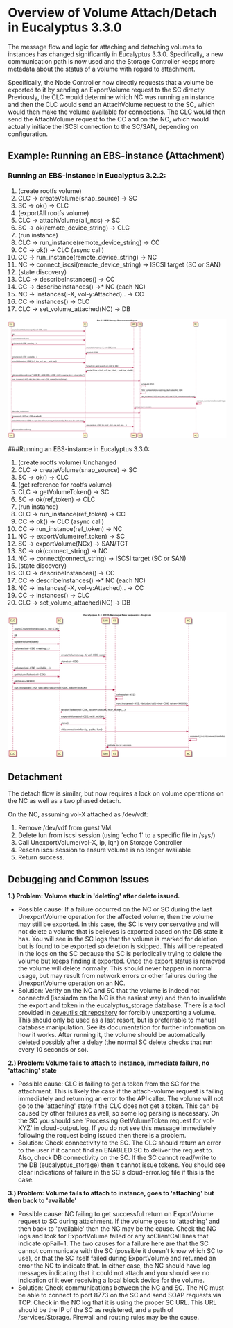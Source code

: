 # Overview of Volume Attach/Detach in Eucalyptus 3.3.0

The message flow and logic for attaching and detaching volumes to instances has changed significantly in Eucalyptus 3.3.0. Specifically, a new communication path is now used and the Storage Controller keeps more metadata about the status of a volume with regard to attachment.

Specifically, the Node Controller now directly requests that a volume be exported to it by sending an ExportVolume request to the SC directly. Previously, the CLC would determine which NC was running an instance and then the CLC would send an AttachVolume request to the SC, which would then make the volume available for connections. The CLC would then send the AttachVolume request to the CC and on the NC, which would actually initiate the iSCSI connection to the SC/SAN, depending on configuration.

## Example: Running an EBS-instance (Attachment)

### Running an EBS-instance in Eucalyptus 3.2.2:
1. (create rootfs volume)
2. CLC -> createVolume(snap_source) -> SC
3. SC -> ok() -> CLC
4. (exportAll rootfs volume)
5. CLC -> attachVolume(all_ncs) -> SC
6. SC -> ok(remote_device_string) -> CLC
7. (run instance)
8. CLC -> run_instance(remote_device_string) -> CC
9. CC -> ok() -> CLC (async call)
10. CC -> run_instance(remote_device_string) -> NC
11. NC -> connect_iscsi(remote_device_string) -> ISCSI target (SC or SAN)
12. (state discovery)
13. CLC -> describeInstances() -> CC
14. CC -> describeInstances() ->* NC (each NC)
15. NC -> instances(i-X, vol-y:Attached).. -> CC
16. CC -> instances() -> CLC
17. CLC -> set_volume_attached(NC) -> DB

![BfEBS messaging in Euca 3.2](images/Euca-3.2-BfEBS_messages.png)

###Running an EBS-instance in Eucalyptus 3.3.0:
1. (create rootfs volume) Unchanged
2. CLC -> createVolume(snap_source) -> SC
3. SC -> ok() -> CLC
4. (get reference for rootfs volume)
5. CLC -> getVolumeToken() -> SC
6. SC -> ok(ref_token) -> CLC
7. (run instance)
8. CLC -> run_instance(ref_token) -> CC
9. CC -> ok() -> CLC (async call)
10. CC -> run_instance(ref_token) -> NC
11. NC -> exportVolume(ref_token) -> SC
12. SC -> exportVolume(NCx) -> SAN/TGT
13. SC -> ok(connect_string) -> NC
14. NC -> connect(connect_string) -> ISCSI target (SC or SAN)
15. (state discovery)
16. CLC -> describeInstances() -> CC
17. CC -> describeInstances() ->* NC (each NC)
18. NC -> instances(i-X, vol-y:Attached).. -> CC
19. CC -> instances() -> CLC
20. CLC -> set_volume_attached(NC) -> DB

![BfEBS messaging in Euca 3.3](images/Euca-3.3-BfEBS_messages.png)

## Detachment
The detach flow is similar, but now requires a lock on volume operations on the NC as well as a two phased detach.

On the NC, assuming vol-X attached as /dev/vdf:
1. Remove /dev/vdf from guest VM.
2. Delete lun from iscsi session (using 'echo 1' to a specific file in /sys/)
3. Call UnexportVolume(vol-X, ip, iqn) on Storage Controller
4. Rescan iscsi session to ensure volume is no longer available
5. Return success.

## Debugging and Common Issues
**1.) Problem: Volume stuck in 'deleting' after delete issued.**

* Possible cause: If a failure occurred on the NC or SC during the last UnexportVolume operation for the affected volume, then the volume may still be exported. In this case, the SC is very conservative and will not delete a volume that is believes is exported based on the DB state it has. You will see in the SC logs that the volume is marked for deletion but is found to be exported so deletion is skipped. This will be repeated in the logs on the SC because the SC is periodically trying to delete the volume but keeps finding it exported. Once the export status is removed the volume will delete normally. This should never happen in normal usage, but may result from network errors or other failures during the UnexportVolume operation on an NC.
* Solution: Verify on the NC and SC that the volume is indeed not connected (iscsiadm on the NC is the easiest way) and then to invalidate the export and token in the eucalyptus_storage database. There is a tool provided in [deveutils git repository](https://github.com/eucalyptus/deveutils) for forcibly unexporting a volume. This should only be used as a last resort, but is preferrable to manual database manipulation. See its documentation for further information on how it works. After running it, the volume should be automatically deleted possibly after a delay (the normal SC delete checks that run every 10 seconds or so).

**2.) Problem: Volume fails to attach to instance, immediate failure, no 'attaching' state**

* Possible cause: CLC is failing to get a token from the SC for the attachment. This is likely the case if the attach-volume request is failing immediately and returning an error to the API caller. The volume will not go to the 'attaching' state if the CLC does not get a token. This can be caused by other failures as well, so some log parsing is necessary. On the SC you should see 'Processing GetVolumeToken request for vol-XYZ' in cloud-output.log. If you do not see this message immediately following the request being issued then there is a problem.
* Solution: Check connectivity to the SC. The CLC should return an error to the user if it cannot find an ENABLED SC to deliver the request to. Also, check DB connectivity on the SC. If the SC cannot read/write to the DB (eucalyptus_storage) then it cannot issue tokens. You should see clear indications of failure in the SC's cloud-error.log file if this is the case.

**3.) Problem: Volume fails to attach to instance, goes to 'attaching' but then back to 'available'**

* Possible cause: NC failing to get successful return on ExportVolume request to SC during attachment. If the volume goes to 'attaching' and then back to 'available' then the NC may be the cause. Check the NC logs and look for ExportVolume failed or any scClientCall lines that indicate opFail=1. The two causes for a failure here are that the SC cannot communicate with the SC (possible it doesn't know which SC to use), or that the SC itself failed during ExportVolume and returned an error the NC to indicate that. In either case, the NC should have log messages indicating that it could not attach and you should see no indication of it ever receiving a local block device for the volume.
* Solution: Check communications between the NC and SC. The NC must be able to connect to port 8773 on the SC and send SOAP requests via TCP. Check in the NC log that it is using the proper SC URL. This URL should be the IP of the SC as registered, and a path of /services/Storage. Firewall and routing rules may be the cause.